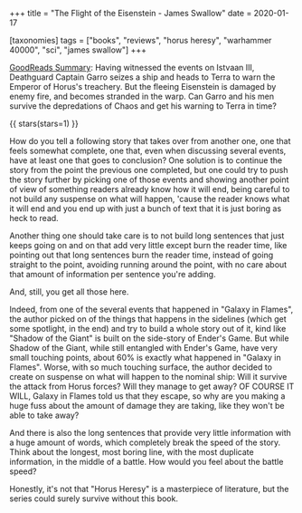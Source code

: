 +++
title = "The Flight of the Eisenstein - James Swallow"
date = 2020-01-17

[taxonomies]
tags = ["books", "reviews", "horus heresy", "warhammer 40000", "sci", "james swallow"]
+++

[GoodReads Summary](https://www.goodreads.com/book/show/80155.The_Flight_of_the_Eisenstein):
Having witnessed the events on Istvaan III, Deathguard Captain Garro seizes a
ship and heads to Terra to warn the Emperor of Horus's treachery. But the
fleeing Eisenstein is damaged by enemy fire, and becomes stranded in the warp.
Can Garro and his men survive the depredations of Chaos and get his warning to
Terra in time?

<!-- more -->

{{ stars(stars=1) }}

 How do you tell a following story that takes over from another one, one that
 feels somewhat complete, one that, even when discussing several events, have
 at least one that goes to conclusion? One solution is to continue the story
 from the point the previous one completed, but one could try to push the
 story further by picking one of those events and showing another point of
 view of something readers already know how it will end, being careful to not
 build any suspense on what will happen, 'cause the reader knows what it will
 end and you end up with just a bunch of text that it is just boring as heck
 to read.

Another thing one should take care is to not build long sentences that just
keeps going on and on that add very little except burn the reader time, like
pointing out that long sentences burn the reader time, instead of going
straight to the point, avoiding running around the point, with no care about
that amount of information per sentence you're adding.

And, still, you get all those here.

Indeed, from one of the several events that happened in "Galaxy in Flames",
the author picked on of the things that happens in the sidelines (which get
some spotlight, in the end) and try to build a whole story out of it, kind
like "Shadow of the Giant" is built on the side-story of Ender's Game. But
while Shadow of the Giant, while still entangled with Ender's Game, have very
small touching points, about 60% is exactly what happened in "Galaxy in
Flames". Worse, with so much touching surface, the author decided to create on
suspense on what will happen to the nominal ship: Will it survive the attack
from Horus forces? Will they manage to get away? OF COURSE IT WILL, Galaxy in
Flames told us that they escape, so why are you making a huge fuss about the
amount of damage they are taking, like they won't be able to take away?

And there is also the long sentences that provide very little information with
a huge amount of words, which completely break the speed of the story. Think
about the longest, most boring line, with the most duplicate information, in
the middle of a battle. How would you feel about the battle speed?

Honestly, it's not that "Horus Heresy" is a masterpiece of literature, but the
series could surely survive without this book.
